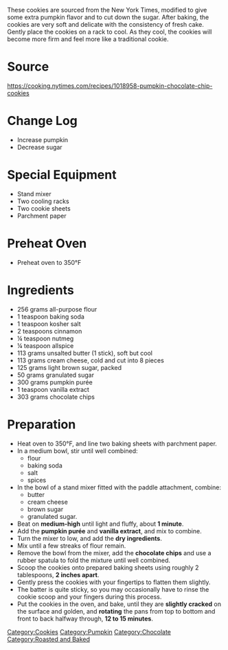 These cookies are sourced from the New York Times, modified to give some
extra pumpkin flavor and to cut down the sugar. After baking, the
cookies are very soft and delicate with the consistency of fresh cake.
Gently place the cookies on a rack to cool. As they cool, the cookies
will become more firm and feel more like a traditional cookie.

# Source

<https://cooking.nytimes.com/recipes/1018958-pumpkin-chocolate-chip-cookies>

# Change Log

-   Increase pumpkin
-   Decrease sugar

# Special Equipment

-   Stand mixer
-   Two cooling racks
-   Two cookie sheets
-   Parchment paper

# Preheat Oven

-   Preheat oven to 350°F

# Ingredients

-   256 grams all-purpose flour
-   1 teaspoon baking soda
-   1 teaspoon kosher salt
-   2 teaspoons cinnamon
-   ¼ teaspoon nutmeg
-   ¼ teaspoon allspice
-   113 grams unsalted butter (1 stick), soft but cool
-   113 grams cream cheese, cold and cut into 8 pieces
-   125 grams light brown sugar, packed
-   50 grams granulated sugar
-   300 grams pumpkin purée
-   1 teaspoon vanilla extract
-   303 grams chocolate chips

# Preparation

-   Heat oven to 350°F, and line two baking sheets with parchment paper.
-   In a medium bowl, stir until well combined:
    -   flour
    -   baking soda
    -   salt
    -   spices
-   In the bowl of a stand mixer fitted with the paddle attachment,
    combine:
    -   butter
    -   cream cheese
    -   brown sugar
    -   granulated sugar.
-   Beat on **medium-high** until light and fluffy, about **1 minute**.
-   Add the **pumpkin purée** and **vanilla extract**, and mix to
    combine.
-   Turn the mixer to low, and add the **dry ingredients**.
-   Mix until a few streaks of flour remain.
-   Remove the bowl from the mixer, add the **chocolate chips** and use
    a rubber spatula to fold the mixture until well combined.
-   Scoop the cookies onto prepared baking sheets using roughly 2
    tablespoons, **2 inches apart**.
-   Gently press the cookies with your fingertips to flatten them
    slightly.
-   The batter is quite sticky, so you may occasionally have to rinse
    the cookie scoop and your fingers during this process.
-   Put the cookies in the oven, and bake, until they are **slightly
    cracked** on the surface and golden, and **rotating** the pans from
    top to bottom and front to back halfway through, **12 to 15
    minutes**.

[Category:Cookies](Category:Cookies "wikilink")
[Category:Pumpkin](Category:Pumpkin "wikilink")
[Category:Chocolate](Category:Chocolate "wikilink") [Category:Roasted
and Baked](Category:Roasted_and_Baked "wikilink")